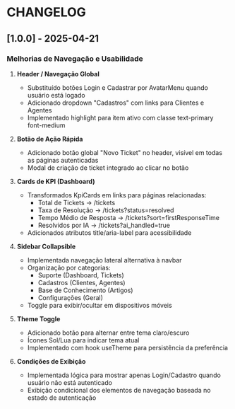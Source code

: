 
# CHANGELOG

## [1.0.0] - 2025-04-21

### Melhorias de Navegação e Usabilidade

1. **Header / Navegação Global**
   - Substituído botões Login e Cadastrar por AvatarMenu quando usuário está logado
   - Adicionado dropdown "Cadastros" com links para Clientes e Agentes
   - Implementado highlight para item ativo com classe text-primary font-medium

2. **Botão de Ação Rápida**
   - Adicionado botão global "Novo Ticket" no header, visível em todas as páginas autenticadas
   - Modal de criação de ticket integrado ao clicar no botão

3. **Cards de KPI (Dashboard)**
   - Transformados KpiCards em links para páginas relacionadas:
     - Total de Tickets → /tickets
     - Taxa de Resolução → /tickets?status=resolved
     - Tempo Médio de Resposta → /tickets?sort=firstResponseTime
     - Resolvidos por IA → /tickets?ai_handled=true
   - Adicionados atributos title/aria-label para acessibilidade

4. **Sidebar Collapsible**
   - Implementada navegação lateral alternativa à navbar
   - Organização por categorias:
     - Suporte (Dashboard, Tickets)
     - Cadastros (Clientes, Agentes)
     - Base de Conhecimento (Artigos)
     - Configurações (Geral)
   - Toggle para exibir/ocultar em dispositivos móveis

5. **Theme Toggle**
   - Adicionado botão para alternar entre tema claro/escuro
   - Ícones Sol/Lua para indicar tema atual
   - Implementado com hook useTheme para persistência da preferência

6. **Condições de Exibição**
   - Implementada lógica para mostrar apenas Login/Cadastro quando usuário não está autenticado
   - Exibição condicional dos elementos de navegação baseada no estado de autenticação
